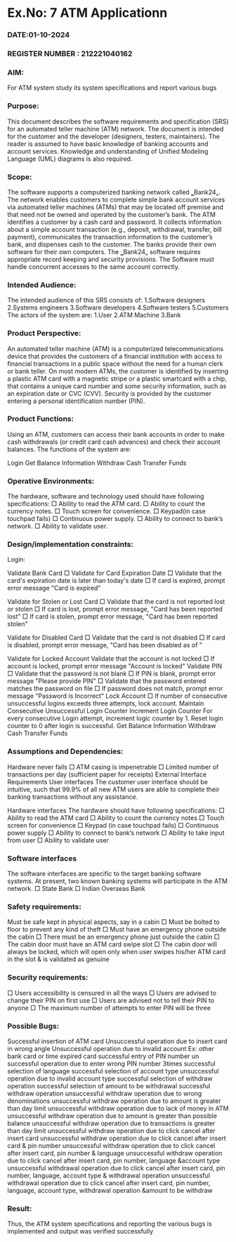 # Ex.No: 7  ATM Applicationn
### DATE:01-10-2024                                                                          
### REGISTER NUMBER : 212221040162
### AIM: 
For ATM system study its system specifications and report various bugs
### Purpose:
This document describes the software requirements and specification (SRS) for an automated teller machine (ATM) network. The document is intended for the customer and the developer (designers, testers, maintainers). The reader is assumed to have basic knowledge of banking accounts and account services. Knowledge and understanding of Unified Modeling Language (UML) diagrams is also required.

### Scope:
The software supports a computerized banking network called ‗Bank24„. The network enables customers to complete simple bank account services via automated teller machines (ATMs) that may be located off premise and that need not be owned and operated by the customer’s bank. The ATM identifies a customer by a cash card and password. It collects information about a simple account transaction (e.g., deposit, withdrawal, transfer, bill payment), communicates the transaction information to the customer’s bank, and dispenses cash to the customer. The banks provide their own software for their own computers. The ‗Bank24„ software requires appropriate record keeping and security provisions. The
Software must handle concurrent accesses to the same account correctly.

### Intended Audience:
The intended audience of this SRS consists of: 1.Software designers 2.Systems engineers 3.Software developers 4.Software testers 5.Customers The actors of the system are: 1.User 2.ATM Machine 3.Bank


### Product Perspective:

An automated teller machine (ATM) is a computerized telecommunications device that provides the customers of a financial institution with access to financial transactions in a public space without the need for a human clerk or bank teller. On most modern ATMs, the customer is identified by inserting a plastic ATM card with a magnetic stripe or a plastic smartcard with a chip, that contains a unique card number and some security information, such as an expiration date or CVC (CVV). Security is provided by the customer entering a personal identification number (PIN).


### Product Functions:
Using an ATM, customers can access their bank accounts in order to make cash withdrawals (or credit card cash advances) and check their account balances. The functions of the system are:

Login
Get Balance Information
Withdraw Cash
Transfer Funds


### Operative Environments:

The hardware, software and technology used should have following specifications: □ Ability to read the ATM card. □ Ability to count the currency notes. □ Touch screen for convenience. □ Keypad(in case touchpad fails) □ Continuous power supply. □ Ability to connect to bank’s network. □ Ability to validate user.

### Design/implementation constraints: 

Login:

Validate Bank Card □ Validate for Card Expiration Date □ Validate that the card's expiration date is later than today's date □ If card is expired, prompt error message "Card is expired"

Validate for Stolen or Lost Card □ Validate that the card is not reported lost or stolen □ If card is lost, prompt error message, "Card has been reported lost" □ If card is stolen, prompt error message, "Card has been reported stolen"

Validate for Disabled Card □ Validate that the card is not disabled □ If card is disabled, prompt error message, "Card has been disabled as of "

Validate for Locked Account Validate that the account is not locked □ If account is locked, prompt error message "Account is locked" Validate PIN □ Validate that the password is not blank □ If PIN is blank, prompt error message "Please provide PIN" □ Validate that the password entered matches the password on file □ If password does not match, prompt error message "Password is Incorrect" Lock Account □ If number of consecutive unsuccessful logins exceeds three attempts, lock account. Maintain Consecutive Unsuccessful Login Counter Increment Login Counter For every consecutive Login attempt, increment logic counter by 1. Reset login counter to 0 after login is successful. Get Balance Information Withdraw Cash Transfer Funds

### Assumptions and Dependencies: 

 Hardware never fails □ ATM casing is impenetrable □ Limited number of transactions per day (sufficient paper for receipts) External Interface Requirements User interfaces The customer user interface should be intuitive, such that 99.9% of all new ATM users are able to complete their banking transactions without any assistance.

Hardware interfaces The hardware should have following specifications: □ Ability to read the ATM card □ Ability to count the currency notes □ Touch screen for convenience □ Keypad (in case touchpad fails) □ Continuous power supply □ Ability to connect to bank’s network □ Ability to take input from user □ Ability to validate user

### Software interfaces 
The software interfaces are specific to the target banking software systems. At present, two known banking systems will participate in the ATM network. □ State Bank □ Indian Overseas Bank


### Safety requirements: 
Must be safe kept in physical aspects, say in a cabin □ Must be bolted to floor to prevent any kind of theft □ Must have an emergency phone outside the cabin □ There must be an emergency phone just outside the cabin □ The cabin door must have an ATM card swipe slot □ The cabin door will always be locked, which will open only when user swipes his/her ATM card in the slot & is validated as genuine


### Security requirements: 
□ Users accessibility is censured in all the ways □ Users are advised to change their PIN on first use □ Users are advised not to tell their PIN to anyone □ The maximum number of attempts to enter PIN will be three


### Possible Bugs:
Successful insertion of ATM card
Unsuccessful operation due to insert card in wrong angle
Unsuccessful operation due to invalid account Ex: other bank card or time expired card
successful entry of PIN number
un successful operation due to enter wrong PIN number 3times
successful selection of language
successful selection of account type
unsuccessful operation due to invalid account type
successful selection of withdraw operation
successful selection of amount to be withdrawal
successful withdraw operation
unsuccessful withdraw operation due to wrong denominations
unsuccessful withdraw operation due to amount is greater than day limit
unsuccessful withdraw operation due to lack of money in ATM
unsuccessful withdraw operation due to amount is greater than possible balance
unsuccessful withdraw operation due to transactions is greater than day limit
unsuccessful withdraw operation due to click cancel after insert card
unsuccessful withdraw operation due to click cancel after insert card & pin number
unsuccessful withdraw operation due to click cancel after insert card, pin number & language
unsuccessful withdraw operation due to click cancel after insert card, pin number, language &account type
unsuccessful withdrawal operation due to click cancel after insert card, pin number, language, account type & withdrawal operation
unsuccessful withdrawal operation due to click cancel after insert card, pin number, language, account type, withdrawal operation &amount to be withdraw
### Result:
Thus, the ATM system specifications and reporting the various bugs is implemented and output was verified successfully

